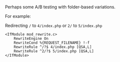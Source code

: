 
Perhaps some A/B testing with folder-based variations.

For example:

Redirecting `/` to `4/index.php` or `2/` to `5/index.php`

```
<IfModule mod_rewrite.c>
    RewriteEngine On
    RewriteCond %{REQUEST_FILENAME} !-f
    RewriteRule ^/?$ 4/index.php [QSA,L]
    RewriteRule ^2/?$ 5/index.php [QSA,L]
</IfModule>
```
